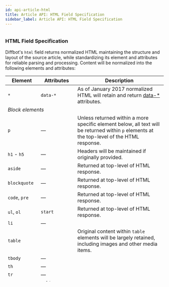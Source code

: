 ```yaml
---
id: api-article-html
title: Article API: HTML Field Specification
sidebar_label: Article API: HTML Field Specification
---
```


<div id="docBody" style="overflow-y:scroll;height:800px;">
<h3 id="htmlspec">HTML Field Specification</h3>
<p>Diffbot's <code>html</code> field returns normalized HTML maintaining the structure and layout of the source article, while standardizing its element and attributes for reliable parsing and processing. Content will be normalized into the following elements and attributes:

</p>
<table class="controls table table-bordered" border="0" cellpadding="5">
<thead>
<tr>
<th>Element</th>
<th>Attributes</th>
<th>Description</th>
</tr>
</thead>
<tbody>
<tr>
<td><code>*</code></td>
<td><code>data-*</code></td>
<td>As of January 2017 normalized HTML will retain and return <a href="http://www.w3schools.com/tags/att_global_data.asp" target="_blank">data-*</a> attributes.</td>
</tr>
<tr>
<td colspan="3"><em>Block elements</em></td>
</tr>
<tr>
<td><code>p</code></td>
<td class="empty">—</td>
<td>Unless returned within a more specific element below, all text will be returned within <code>p</code> elements at the top-level of the HTML response.</td>
</tr>
<tr>
<td>
<code>h1</code> - <code>h5</code>
</td>
<td class="empty">—</td>
<td>Headers will be maintained if originally provided.</td>
</tr>
<tr>
<td><code>aside</code></td>
<td class="empty">—</td>
<td>Returned at top-level of HTML response.</td>
</tr>
<tr>
<td><code>blockquote</code></td>
<td class="empty">—</td>
<td>Returned at top-level of HTML response.</td>
</tr>
<tr>
<td>
<code>code</code>, <code>pre</code>
</td>
<td class="empty">—</td>
<td>Returned at top-level of HTML response.</td>
</tr>
<tr>
<td>
<code>ul</code>, <code>ol</code>
</td>
<td class="empty"><code>start</code></td>
<td>Returned at top-level of HTML response.</td>
</tr>
<tr>
<td class="indent"><code>li</code></td>
<td class="empty">—</td>
<td></td>
</tr>
<tr>
<td><code>table</code></td>
<td></td>
<td>Original content within <code>table</code> elements will be largely retained, including images and other media items.</td>
</tr>
<tr>
<td class="indent"><code>tbody</code></td>
<td class="empty">—</td>
<td></td>
</tr>
<tr>
<td class="indent"><code>th</code></td>
<td class="empty">—</td>
<td></td>
</tr>
<tr>
<td class="indent"><code>tr</code></td>
<td class="empty">—</td>
<td></td>
</tr>
<tr>
<td class="indent"><code>td</code></td>
<td>
<code>valign</code>, <code>colspan</code>
</td>
<td></td>
</tr>
<tr>
<td><code>dl</code></td>
<td class="empty">—</td>
<td>Returned at top-level of HTML response.</td>
</tr>
<tr>
<td class="indent"><code>dt</code></td>
<td class="empty">—</td>
<td></td>
</tr>
<tr>
<td class="indent"><code>dd</code></td>
<td class="empty">—</td>
<td></td>
</tr>
<tr><td colspan="3"><em>Inline elements</em></td></tr>
<tr>
<td><code>br</code></td>
<td class="empty">—</td>
<td>Single linebreaks entities will be maintained in markup and returned as <code>&lt;br&gt;</code>. Double-linebreaks will be removed and surrounding content will be returned within <code>p</code> block elements.</td>
</tr>
<tr>
<td>
<code>b</code>, <code>strong</code>
</td>
<td class="empty">—</td>
<td>Inline emphasis tags will be retained inside of other elements.</td>
</tr>
<tr>
<td>
<code>i</code>, <code>em</code>
</td>
<td class="empty">—</td>
<td></td>
</tr>
<tr>
<td><code>u</code></td>
<td class="empty">—</td>
<td></td>
</tr>
<tr>
<td><code>sup</code></td>
<td class="empty">—</td>
<td></td>
</tr>
<tr>
<td><code>sub</code></td>
<td class="empty">—</td>
<td></td>
</tr>
<tr>
<td><code>a</code></td>
<td><code>href</code></td>
<td>Anchor tags and their <code>href</code> values will be retained.</td>
</tr>
<tr><td colspan="3"><em>Media</em></td></tr>
<tr>
<td><code>figure</code></td>
<td class="empty">—</td>
<td>Media elements will be returned at the top-level of the HTML content and contained within <code>figure</code> tags.</td>
</tr>
<tr>
<td><code>img</code></td>
<td>
<code>src</code>, <code>alt</code>, <code>srcset</code>, <code>sizes</code>
</td>
<td>Image layout specifics (floats, etc.) and CSS-specified widths/heights will be discarded.</td>
</tr>
<tr>
<td>
<code>video</code>/<code>audio</code>
</td>
<td><code>src</code></td>
<td>The child <code>source</code> elements within <code>video</code> and <code>audio</code> elements will be retained along with the <code>type</code> attribute, if provided.</td>
</tr>
<tr>
<td class="indent"><code>source</code></td>
<td>
<code>src</code>, <code>type</code>, <code>srcset</code>, <code>sizes</code>
</td>
<td></td>
</tr>
<tr>
<td><code>figcaption</code></td>
<td class="empty">—</td>
<td>If present, media captions will be returned as <code>figcaption</code> elements within the <code>figure</code> container.</td>
</tr>
<tr>
<td><code>iframe</code></td>
<td>
<code>src</code>, <code>frameborder</code>
</td>
<td></td>
</tr>
<tr>
<td>
<code>embed</code>, <code>object</code>
</td>
<td>
<code>src</code>, <code>type</code>
</td>
<td></td>
</tr>
</tbody>
</table>

<h3 id="htmlspec">Example HTML Response</h3>
<pre>
&lt;p&gt;Diffbot's human wranglers are proud today to announce the release of our newest product: an API for... products!&lt;/p&gt;

&lt;p&gt;The &lt;a href="http://www.diffbot.com/products/automatic/product"&gt;Product API&lt;/a&gt; can be used for extracting clean, structured data from any e-commerce product page. It automatically makes available all the product data you'd expect: price, discount/savings amount, shipping cost, product description, any relevant product images, SKU and/or other product IDs.&lt;/p&gt;

&lt;p&gt;Even cooler: pair the Product API with &lt;a href="http://www.diffbot.com/products/crawlbot"&gt;Crawlbot&lt;/a&gt;, our intelligent site-spidering tool, and let Diffbot determine which pages are products, then automatically structure the entire catalog. Here's a quick demonstration of Crawlbot at work:&lt;/p&gt;

&lt;figure&gt;
  &lt;iframe frameborder="0" src="http://www.youtube.com/embed/lfcri5ungRo?feature=oembed"&gt;&lt;/iframe&gt;
&lt;/figure&gt;

&lt;p&gt;We've developed the Product API over the course of two years, building upon our core vision technology that's extracted structured data from billions of web pages, and training our machine learning systems using data from tens of thousands of unique shopping sites. We can't wait for you to try it out.&lt;/p&gt;

&lt;p&gt;What are you waiting for? Check out the &lt;a href="http://www.diffbot.com/products/automatic/product"&gt;Product API documentation&lt;/a&gt; and dive on in! If you need a token, check out our &lt;a href="http://www.diffbot.com/pricing"&gt;pricing and plans&lt;/a&gt; (including our Free plan).&lt;/p&gt;

&lt;p&gt;Questions? Hit us up at &lt;a href="mailto:support@diffbot.com"&gt;support@diffbot.com&lt;/a&gt;.&lt;/p&gt;
</pre>

</div>